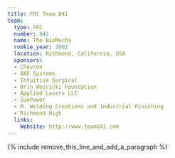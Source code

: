 ```yaml
---
title: FRC Team 841
team:
  type: FRC
  number: 841
  name: The BioMechs
  rookie_year: 2002
  location: Richmond, California, USA
  sponsors:
  - Chevron
  - BAE Systems
  - Intuitive Surgical
  - Brin Wojcicki Foundation
  - Applied Lasers LLC
  - SunPower
  - M. Welding Creations and Industrial Finishing
  - Richmond High
  links:
    Website: http://www.team841.com
---
```


{% include remove_this_line_and_add_a_paragraph %}